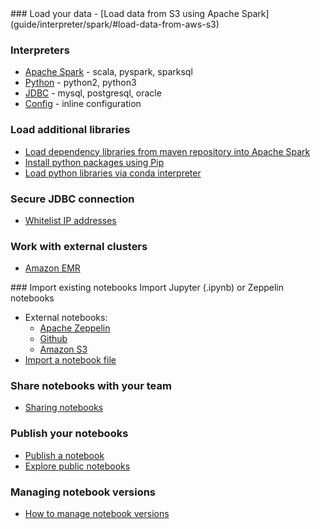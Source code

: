 <div markdown="1" class="row">
  <div class="col-md-6">
### Load your data
  - [Load data from S3 using Apache Spark](guide/interpreter/spark/#load-data-from-aws-s3)

### Interpreters
  - [Apache Spark](guide/interpreter/spark) - scala, pyspark, sparksql
  - [Python](guide/interpreter/python) - python2, python3
  - [JDBC](guide/interpreter/jdbc) - mysql, postgresql, oracle
  - [Config](guide/interpreter/config) - inline configuration
### Load additional libraries
  - [Load dependency libraries from maven repository into Apache Spark](guide/interpreter/spark/#load-dependencies)
  - [Install python packages using Pip](guide/interpreter/python/#pip)
  - [Load python libraries via conda interpreter](guide/interpreter/python/#manage-python-environment)
### Secure JDBC connection
  - [Whitelist IP addresses](guide/interpreter/jdbc/#whitelist-ip-addresses)
### Work with external clusters
  - [Amazon EMR](guide/emr_integration)
  </div>
  <div class="col-md-6">
### Import existing notebooks
  Import Jupyter (.ipynb) or Zeppelin notebooks

  - External notebooks:
    - [Apache Zeppelin](guide/zeppelin_integration.md)
    - [Github](guide/github_integration.md)
    - [Amazon S3](guide/s3_integration.md)
  - [Import a notebook file](guide/import_notebook.md)

### Share notebooks with your team
  - [Sharing notebooks](guide/sharing_notebooks.md)

### Publish your notebooks
  - [Publish a notebook](guide/sharing_notebooks/#publishing-notebooks-to-web)
  - [Explore public notebooks](guide/exploring_notebooks.md)
  
### Managing notebook versions 
  - [How to manage notebook versions](guide/feature_versioning.md)
 
  </div>
</div>
